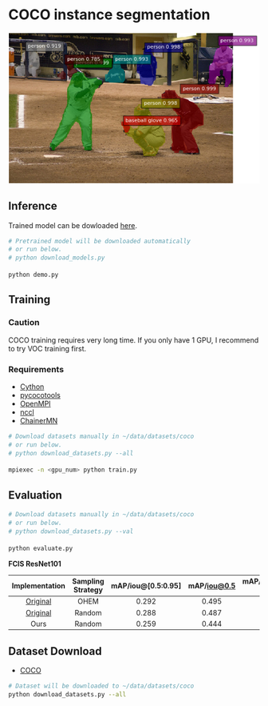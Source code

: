 # COCO instance segmentation

![Example](../../static/coco_example.png)

## Inference

Trained model can be dowloaded [here](https://drive.google.com/open?id=0B5DV6gwLHtyJZTR0NFllNGlwS3M).

```bash
# Pretrained model will be downloaded automatically
# or run below.
# python download_models.py

python demo.py
```

## Training

### Caution

COCO training requires very long time.
If you only have 1 GPU, I recommend to try VOC training first.

### Requirements 
- [Cython](http://cython.org/)
- [pycocotools](https://github.com/cocodataset/cocoapi)
- [OpenMPI](https://www.open-mpi.org/)
- [nccl](https://developer.nvidia.com/nccl)
- [ChainerMN](https://github.com/chainer/chainermn)

```bash
# Download datasets manually in ~/data/datasets/coco
# or run below.
# python download_datasets.py --all

mpiexec -n <gpu_num> python train.py
```

## Evaluation

```bash
# Download datasets manually in ~/data/datasets/coco
# or run below.
# python download_datasets.py --val

python evaluate.py
```

**FCIS ResNet101**

| Implementation | Sampling Strategy | mAP/iou@[0.5:0.95] | mAP/iou@0.5 | mAP/iou@[0.5:0.95] \(small) | mAP/iou@[0.5:0.95] \(medium) | mAP/iou@[0.5:0.95] \(large) |
|:--------------:|:-----------------:|:------------------:|:-----------:|:---------------------------:|:----------------------------:|:---------------------------:|
| [Original](https://github.com/msracver/FCIS) | OHEM | 0.292 | 0.495 | 0.071 | 0.313 | 0.500 |
| [Original](https://github.com/msracver/FCIS) | Random | 0.288 | 0.487 | 0.068 | 0.308 | 0.495 |
| Ours | Random | 0.259 | 0.444 | 0.058 | 0.271 | 0.466 |


## Dataset Download

- [COCO](http://cocodataset.org/)

```bash
# Dataset will be downloaded to ~/data/datasets/coco
python download_datasets.py --all
```
